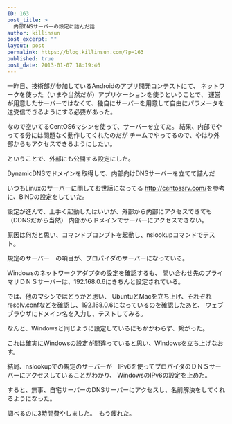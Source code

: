 ```yaml
---
ID: 163
post_title: >
  内部DNSサーバーの設定に詰んだ話
author: killinsun
post_excerpt: ""
layout: post
permalink: https://blog.killinsun.com/?p=163
published: true
post_date: 2013-01-07 18:19:46
---
```

<div class="section">

一昨日、技術部が参加しているAndroidのアプリ開発コンテストにて、
ネットワークを使った（いまや当然だが）アプリケーションを使うということで、
運営が用意したサーバーではなくて、独自にサーバーを用意して自由にパラメータを送受信できるようにする必要があった。

なので空いてるCentOS6マシンを使って、サーバーを立てた。
結果、内部でやってる分には問題なく動作してくれたのだが
チームでやってるので、やはり外部からもアクセスできるようにしたい。

ということで、外部にも公開する設定にした。


DynamicDNSでドメインを取得して、内部向けDNSサーバーを立てて詰んだ

いつもLinuxのサーバーに関してお世話になってる
<a href="http://centossrv.com/" target="_blank" rel="noopener">http://centossrv.com/</a>を参考に、BINDの設定をしていた。

設定が進んで、上手く起動したはいいが、外部から内部にアクセスできても（DDNSだから当然）
内部からドメインでサーバーにアクセスできない。



原因は何だと思い、コマンドプロンプトを起動し、nslookupコマンドでテスト。

規定のサーバー　の項目が、プロパイダのサーバーになっている。

Windowsのネットワークアダプタの設定を確認するも、
問い合わせ先のプライマリＤＮＳサーバーは、192.168.0.6にきちんと設定されている。

では、他のマシンではどうかと思い、
UbuntuとMacを立ち上げ、それぞれ　resolv.confなどを確認し、192.168.0.6になっているのを確認したあと、
ウェブブラウザにドメイン名を入力し、テストしてみる。

なんと、Windowsと同じように設定しているにもかかわらず、繋がった。


これは確実にWindowsの設定が間違っていると思い、Windowsを立ち上げなおす。

結局、nslookupでの規定のサーバーが　IPv6を使ってプロパイダのＤＮＳサーバーにアクセスしていることがわかり、
WindowsのIPv6の設定を止めた。

すると、無事、自宅サーバーのDNSサーバーにアクセスし、名前解決をしてくれるようになった。


調べるのに3時間費やしました。　もう疲れた。

</div>